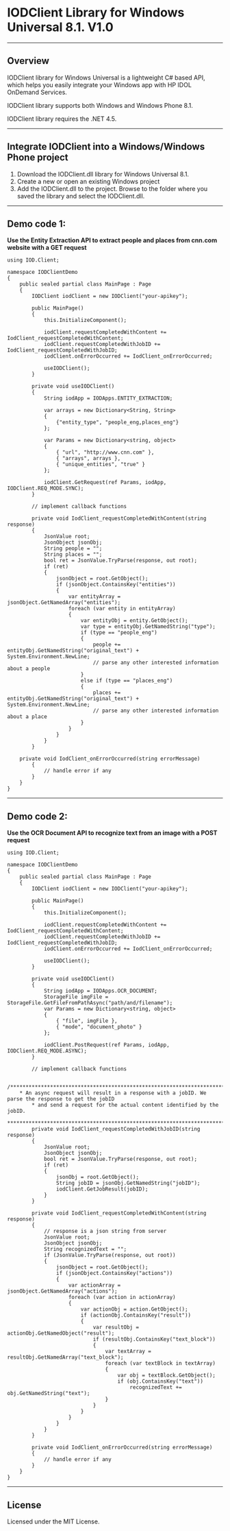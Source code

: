 # IODClient Library for Windows Universal 8.1. V1.0

----
## Overview
IODClient library for Windows Universal is a lightweight C# based API, which helps you easily integrate your Windows app with HP IDOL OnDemand Services.

IODClient library supports both Windows and Windows Phone 8.1.

IODClient library requires the .NET 4.5.

----
## Integrate IODClient into a Windows/Windows Phone project
1. Download the IODClient.dll library for Windows Universal 8.1.
2. Create a new or open an existing Windows project
3. Add the IODClient.dll to the project. Browse to the folder where you saved the library and select the IODClient.dll.

----

## Demo code 1: 

**Use the Entity Extraction API to extract people and places from cnn.com website with a GET request**

    using IOD.Client;
    
    namespace IODClientDemo
    {
        public sealed partial class MainPage : Page
        {
            IODClient iodClient = new IODClient("your-apikey");

            public MainPage()
            {
                this.InitializeComponent();
                
                iodClient.requestCompletedWithContent += IodClient_requestCompletedWithContent;
                iodClient.requestCompletedWithJobID += IodClient_requestCompletedWithJobID;
                iodClient.onErrorOccurred += IodClient_onErrorOccurred;

                useIODClient();
            }

            private void useIODClient()
            {
                String iodApp = IODApps.ENTITY_EXTRACTION;
                
                var arrays = new Dictionary<String, String>
                {
                    {"entity_type", "people_eng,places_eng"}
                };

                var Params = new Dictionary<string, object>
                {
                    { "url", "http://www.cnn.com" },
                    { "arrays", arrays },
                    { "unique_entities", "true" }
                };

                iodClient.GetRequest(ref Params, iodApp, IODClient.REQ_MODE.SYNC);
            }

            // implement callback functions

            private void IodClient_requestCompletedWithContent(string response)
            {
                JsonValue root;
                JsonObject jsonObj;
                String people = "";
                String places = "";
                bool ret = JsonValue.TryParse(response, out root);
                if (ret)
                {
                    jsonObject = root.GetObject();
                    if (jsonObject.ContainsKey("entities"))
                    {
                        var entityArray = jsonObject.GetNamedArray("entities");
                        foreach (var entity in entityArray)
                        {
                            var entityObj = entity.GetObject();
                            var type = entityObj.GetNamedString("type");
                            if (type == "people_eng")
                            {
                                people += entityObj.GetNamedString("original_text") + System.Environment.NewLine;
                                // parse any other interested information about a people
                            }
                            else if (type == "places_eng")
                            {
                                places += entityObj.GetNamedString("original_text") + System.Environment.NewLine;
                                // parse any other interested information about a place
                            }
                        }
                    }
                }
            }

	    private void IodClient_onErrorOccurred(string errorMessage)
            {
                // handle error if any
            }
        }
    }

----

## Demo code 2:
 
**Use the OCR Document API to recognize text from an image with a POST request**

    using IOD.Client;
    
    namespace IODClientDemo
    {
        public sealed partial class MainPage : Page
        {
            IODClient iodClient = new IODClient("your-apikey");

            public MainPage()
            {
                this.InitializeComponent();
                
                iodClient.requestCompletedWithContent += IodClient_requestCompletedWithContent;
                iodClient.requestCompletedWithJobID += IodClient_requestCompletedWithJobID;
                iodClient.onErrorOccurred += IodClient_onErrorOccurred;

                useIODClient();
            }

            private void useIODClient()
            {
                String iodApp = IODApps.OCR_DOCUMENT;
                StorageFile imgFile = StorageFile.GetFileFromPathAsync("path/and/filename");
                var Params = new Dictionary<string, object>
                {
                    { "file", imgFile },
                    { "mode", "document_photo" }
                };

                iodClient.PostRequest(ref Params, iodApp, IODClient.REQ_MODE.ASYNC);
            }
            
            // implement callback functions
            
            /************************************************************************************************
	    * An async request will result in a response with a jobID. We parse the response to get the jobID 
            * and send a request for the actual content identified by the jobID.
	    ************************************************************************************************/ 
            private void IodClient_requestCompletedWithJobID(string response)
            {
                JsonValue root;
                JsonObject jsonObj;
                bool ret = JsonValue.TryParse(response, out root);
                if (ret)
                {
                    jsonObj = root.GetObject();
                    String jobID = jsonObj.GetNamedString("jobID");
                    iodClient.GetJobResult(jobID);
                }
            }

            private void IodClient_requestCompletedWithContent(string response)
            {
                // response is a json string from server
                JsonValue root;
                JsonObject jsonObj;
                String recognizedText = "";
                if (JsonValue.TryParse(response, out root))
                {
                    jsonObject = root.GetObject();
                    if (jsonObject.ContainsKey("actions"))
                    {
                        var actionArray = jsonObject.GetNamedArray("actions");
                        foreach (var action in actionArray)
                        {
                            var actionObj = action.GetObject();
                            if (actionObj.ContainsKey("result"))
                            {
                                var resultObj = actionObj.GetNamedObject("result");
                                if (resultObj.ContainsKey("text_block"))
                                {
                                    var textArray = resultObj.GetNamedArray("text_block");
                                    foreach (var textBlock in textArray)
                                    {
                                        var obj = textBlock.GetObject();
                                        if (obj.ContainsKey("text"))
                                            recognizedText += obj.GetNamedString("text");
                                    }
                                }
                            }
                        }
                    }
                }
            }

            private void IodClient_onErrorOccurred(string errorMessage)
            {
                // handle error if any
            }
        }
    }

----
## License
Licensed under the MIT License.